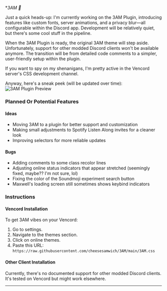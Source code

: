 **3AM 🌙*

Just a quick heads-up: I'm currently working on the 3AM Plugin, introducing features like custom fonts, server animations, and a privacy blur—all configurable within the Discord app. Development will be relatively quiet, but there's some cool stuff in the pipeline.

When the 3AM Plugin is ready, the original 3AM theme will step aside. Unfortunately, support for other modded Discord clients won't be available anymore. The transition will be from detailed code comments to a simpler, user-friendly setup within the plugin.

If you want to spy on my shenanigans, I'm pretty active in the Vencord server's CSS development channel.

Anyway, here's a sneak peek (will be updated over time):
![3AM Plugin Preview](https://media.discordapp.net/attachments/1134844326933954622/1189145889072230490/image.png?ex=659d1969&is=658aa469&hm=6b8ee1d8edc7d5b8bec16a3c3c6be72cf7a59d2873ddb9eaafdd2718b0fce926&=&format=webp&quality=lossless&width=509&height=671)

### Planned Or Potential Features

#### Ideas
- Moving 3AM to a plugin for better support and customization
- Making small adjustments to Spotify Listen Along invites for a cleaner look
- Improving selectors for more reliable updates

#### Bugs
- Adding comments to some class recolor lines
- Adjusting online status indicators that appear stretched (seemingly fixed, maybe?? I'm not sure, lol)
- Fixing the color of the Soundmoji experiment search button
- Maxwell's loading screen still sometimes shows keybind indicators

### Instructions

#### Vencord Installation

To get 3AM vibes on your Vencord:

1. Go to settings.
2. Navigate to the themes section.
3. Click on online themes.
4. Paste this URL: `https://raw.githubusercontent.com/cheesesamwich/3AM/main/3AM.css`

#### Other Client Installation

Currently, there's no documented support for other modded Discord clients. It's tested on Vencord but might work elsewhere.

---
